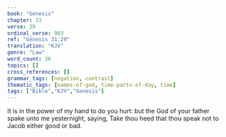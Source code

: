 ```yaml
---
book: "Genesis"
chapter: 31
verse: 29
ordinal_verse: 903
ref: "Genesis 31:29"
translation: "KJV"
genre: "Law"
word_count: 36
topics: []
cross_references: []
grammar_tags: [negation, contrast]
thematic_tags: [names-of-god, time-parts-of-day, time]
tags: ["Bible","KJV","Genesis"]
---
```

It is in the power of my hand to do you hurt: but the God of your father spake unto me yesternight, saying, Take thou heed that thou speak not to Jacob either good or bad.
